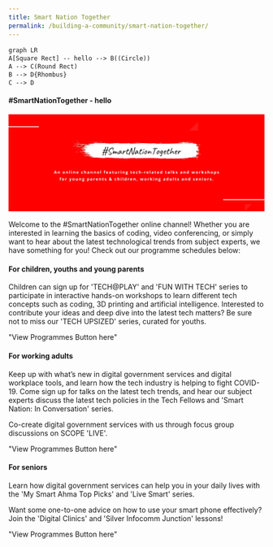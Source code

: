```yaml
---
title: Smart Nation Together
permalink: /building-a-community/smart-nation-together/
---
```


```mermaid
graph LR
A[Square Rect] -- hello --> B((Circle))
A --> C(Round Rect)
B --> D{Rhombus}
C --> D
```


#### **\#SmartNationTogether - hello**

![#SmartNationTogether - the online channel for all our tech related talks](/images/SNT-Header.jpg "SmartNationTogether Header")

Welcome to the #SmartNationTogether online channel! Whether you are interested in learning the basics of coding, video conferencing, or simply want to hear about the latest technological trends from subject experts, we have something for you! Check out our programme schedules below:

#### **For children, youths and young parents**
 
Children can sign up for 'TECH@PLAY' and 'FUN WITH TECH' series to participate in interactive hands-on workshops to learn different tech concepts such as coding, 3D printing and artificial intelligence. Interested to contribute your ideas and deep dive into the latest tech matters? Be sure not to miss our 'TECH UPSIZED' series, curated for youths.

"View Programmes Button here"

#### **For working adults**

Keep up with what’s new in digital government services and digital workplace tools, and learn how the tech industry is helping to fight COVID-19. Come sign up for talks on the latest tech trends, and hear our subject experts discuss the latest tech policies in the Tech Fellows and 'Smart Nation: In Conversation' series.

Co-create digital government services with us through focus group discussions on SCOPE 'LIVE'.

"View Programmes Button here"
  
#### **For seniors**
 
Learn how digital government services can help you in your daily lives with the 'My Smart Ahma Top Picks' and 'Live Smart' series.

Want some one-to-one advice on how to use your smart phone effectively? Join the 'Digital Clinics' and 'Silver Infocomm Junction' lessons!

"View Programmes Button here"
